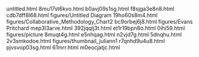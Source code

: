 untitled.html
8mu17st6kvo.html
b0avj09s1sg.html
f8sjga3e8n8.html
cdb7dff8l68.html
figures/Untitled Diagram
19ho60s8m4.html
figures/Collaborative_Methodology_Chart2
bc9orbej6j8.html
figures/Evans Pritchard
mep3l3arve.html
392jqqlj3t.html
et1r19bpn8o.html
0ihi59.html
figures/picture
8muqt4g.html
e5nhqag.html
n2vjd7g.html
5dnqhu.html
2v3smkodoe.html
figures/thumbnail_juliann1
r7qnhd9u4u8.html
pjvsvop03sg.html
61mrr.html
m0eocjatjc.html